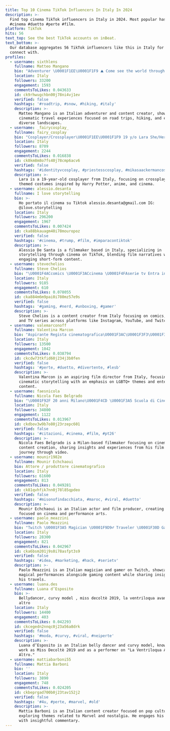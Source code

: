 ```yaml
---
title: Top 10 Cinema TikTok Influencers In Italy In 2024
description: >-
  Find top cinema TikTok influencers in Italy in 2024. Most popular hashtags:
  #cinema #duetto #perte #film.
platform: TikTok
hits: 56
text_top: See the best TikTok accounts on inBeat.
text_bottom: >-
  Our database aggregates 56 TikTok influencers like this in Italy for you to
  connect with.
profiles:
  - username: sixthlens
    fullname: Matteo Mangano
    bio: "Adventurer \U0001F1EE\U0001F1F9 ⛰ Come see the world through my eyes ⏬ my best cinematic video ⏬"
    location: Italy
    followers: 33200
    engagement: 1593
    commentsToLikes: 0.043633
    id: ck9rhwugchbn00j78ni4vj1ev
    verified: false
    hashtags: '#roadtrip, #snow, #hiking, #italy'
    description: >-
      Matteo Mangano is an Italian adventurer and content creator, showcasing
      cinematic travel experiences focused on road trips, hiking, and exploring
      diverse landscapes.
  - username: _fairycosplay_
    fullname: fairy_cosplay
    bio: "Cosplayer/Crossplayer\U0001F1EE\U0001F1F9 19 y/o Lara She/Her In \U0001F49C with HP⚡️,anime, cinema"
    location: Italy
    followers: 8709
    engagement: 2244
    commentsToLikes: 0.016838
    id: ck8km8m8o7fs40j78cmp6acv6
    verified: false
    hashtags: '#identityvcosplay, #priestesscosplay, #mikasaackermancosplay, #galateaidv'
    description: >-
      Lara is a 19-year-old cosplayer from Italy, focusing on crossplay and
      themed costumes inspired by Harry Potter, anime, and cinema.
  - username: alessio.desanta
    fullname: I love storytelling
    bio: >-
      Ho portato il cinema su Tiktok alessio.desanta@gmail.com IG:
      @ilove.storytelling
    location: Italy
    followers: 296200
    engagement: 1967
    commentsToLikes: 0.007424
    id: cka88bkauagm40i78mouropoz
    verified: false
    hashtags: '#cinema, #trump, #film, #imparacontiktok'
    description: >-
      Alessio De Santa is a filmmaker based in Italy, specializing in
      storytelling through cinema on TikTok, blending film narratives with
      engaging short-form content.
  - username: stevechelios
    fullname: Steve Chelios
    bio: "\U0001F4ACcomics \U0001F3ACcinema \U0001F4FAserie tv Entra in Comics Society su Insta, YouTube e Twitch!"
    location: Italy
    followers: 9185
    engagement: 610
    commentsToLikes: 0.078055
    id: cka884m6m9pai0i780mz57e9s
    verified: false
    hashtags: '#gaming, #nerd, #unboxing, #gamer'
    description: >-
      Steve Chelios is a content creator from Italy focusing on comics, cinema,
      and TV series across platforms like Instagram, YouTube, and Twitch.
  - username: valemarconoff
    fullname: Valentina Marcon
    bio: "Aspirante Regista cinematografica\U0001F3AC\U0001F3F3️‍\U0001F308"
    location: Italy
    followers: 13500
    engagement: 1042
    commentsToLikes: 0.038794
    id: ckcdw73tkfid60j234j3b0fen
    verified: false
    hashtags: '#perte, #duetto, #divertente, #lesb'
    description: >-
      Valentina Marcon is an aspiring film director from Italy, focusing on
      cinematic storytelling with an emphasis on LGBTQ+ themes and entertaining
      content.
  - username: faesnicola
    fullname: Nicola Faes Belgrado
    bio: "\U0001F92F 20 anni Milano\U0001F4CD \U0001F3A5 Scuola di Cinema Faccio qualche video (YT in BIO) \U0001F644"
    location: Italy
    followers: 34800
    engagement: 1122
    commentsToLikes: 0.013967
    id: ckdbov3w9b7o80j23rzepc601
    verified: false
    hashtags: '#citazioni, #cinema, #film, #pt26'
    description: >-
      Nicola Faes Belgrado is a Milan-based filmmaker focusing on cinematic
      content creation, sharing insights and experiences from his film school
      journey through video.
  - username: mounir1982e
    fullname: Mounir Echchaoui
    bio: Attore / produttore cinematografico
    location: Italy
    followers: 61600
    engagement: 813
    commentsToLikes: 0.049281
    id: ck81qvhfik7nn0j78l85qpdeo
    verified: false
    hashtags: '#misonofindacchiata, #maroc, #viral, #duetto'
    description: >-
      Mounir Echchaoui is an Italian actor and film producer, creating content
      focused on cinema and performance arts.
  - username: paolo_meazzini
    fullname: Paolo Meazzini
    bio: "Twitch \U0001F3A5 Magician \U0001F9D9‍♂️ Traveler \U0001F30D Gamer \U0001F579 Hero \U0001F9B8‍♂️"
    location: Italy
    followers: 28300
    engagement: 821
    commentsToLikes: 0.042967
    id: cka6bsm201j9s0i78asfpt3s9
    verified: false
    hashtags: '#idea, #marketing, #hack, #serietv'
    description: >-
      Paolo Meazzini is an Italian magician and gamer on Twitch, showcasing
      magical performances alongside gaming content while sharing insights from
      his travels.
  - username: luana.des
    fullname: Luana d’Esposito
    bio: >-
      Bellydancer, curvy model , miss decoltè 2019, la ventriloqua avanti un
      altro
    location: Italy
    followers: 14400
    engagement: 403
    commentsToLikes: 0.042293
    id: ckcegedn2nnqc0j23a56a8drk
    verified: false
    hashtags: '#moda, #curvy, #viral, #neiperte'
    description: >-
      Luana d’Esposito is an Italian belly dancer and curvy model, known for her
      work as Miss Decoltè 2019 and as a performer on "La Ventriloqua Avanti un
      Altro."
  - username: mattiabarboni55
    fullname: Mattia Barboni
    bio: ''
    location: Italy
    followers: 3890
    engagement: 748
    commentsToLikes: 0.024205
    id: ckbeprgad700b0j23tav152j2
    verified: false
    hashtags: '#4u, #perte, #marvel, #old'
    description: >-
      Mattia Barboni is an Italian content creator focused on pop culture,
      exploring themes related to Marvel and nostalgia. He engages his audience
      with insightful commentary.
---
```



